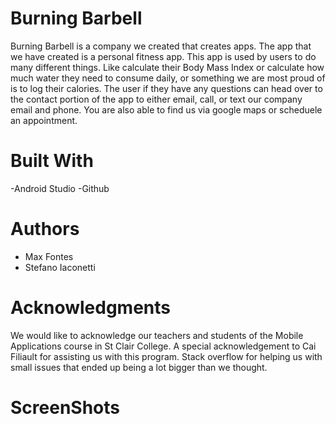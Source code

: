 # Burning Barbell
Burning Barbell is a company we created that creates apps. The app that we have created is a personal fitness app. This app is used by users
to do many different things. Like calculate their Body Mass Index or calculate how much water they need to consume daily, or something we
are most proud of is to log their calories. The user if they have any questions can head over to the contact portion of the app to either email,
call, or text our company email and phone. You are also able to find us via google maps or scheduele an appointment. 

# Built With
-Android Studio
-Github

# Authors
- Max Fontes
- Stefano Iaconetti

# Acknowledgments
We would like to acknowledge our teachers and students of the Mobile Applications course in St Clair College. A special acknowledgement 
to Cai Filiault for assisting us with this program. Stack overflow for helping us with small issues that ended up being a lot bigger than 
we thought.

# ScreenShots
